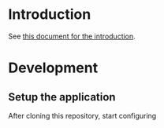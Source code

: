 # Introduction

See [this document for the introduction](../README.md).

# Development
## Setup the application
After cloning this repository, start configuring